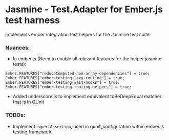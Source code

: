 Jasmine - Test.Adapter for Ember.js test harness
=====================

Implements ember integration test helpers for the Jasmine test suite.

### Nuances:

- In ember.js (Need to enable all relevant features for the helper jasmine tests):

```
Ember.FEATURES["reduceComputed-non-array-dependencies"] = true;
Ember.FEATURES["ember-testing-lazy-routing"] = true;
Ember.FEATURES["ember-testing-wait-hooks"] = true;
Ember.FEATURES["ember-testing-routing-helpers"] = true;
```

- Added underscore.js to implement equivalent toBeDeepEqual matcher that is in QUnit

### TODOs:

- Implement ```expectAssertion```, used in qunit_configuration within ember.js testing framework.